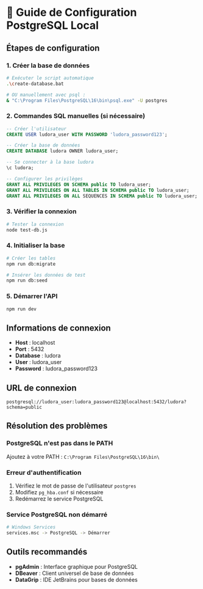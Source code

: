# 🚀 Guide de Configuration PostgreSQL Local

## Étapes de configuration

### 1. Créer la base de données

```bash
# Exécuter le script automatique
.\create-database.bat

# OU manuellement avec psql :
& "C:\Program Files\PostgreSQL\16\bin\psql.exe" -U postgres
```

### 2. Commandes SQL manuelles (si nécessaire)

```sql
-- Créer l'utilisateur
CREATE USER ludora_user WITH PASSWORD 'ludora_password123';

-- Créer la base de données
CREATE DATABASE ludora OWNER ludora_user;

-- Se connecter à la base ludora
\c ludora;

-- Configurer les privilèges
GRANT ALL PRIVILEGES ON SCHEMA public TO ludora_user;
GRANT ALL PRIVILEGES ON ALL TABLES IN SCHEMA public TO ludora_user;
GRANT ALL PRIVILEGES ON ALL SEQUENCES IN SCHEMA public TO ludora_user;
```

### 3. Vérifier la connexion

```bash
# Tester la connexion
node test-db.js
```

### 4. Initialiser la base

```bash
# Créer les tables
npm run db:migrate

# Insérer les données de test
npm run db:seed
```

### 5. Démarrer l'API

```bash
npm run dev
```

## Informations de connexion

-   **Host** : localhost
-   **Port** : 5432
-   **Database** : ludora
-   **User** : ludora_user
-   **Password** : ludora_password123

## URL de connexion

```
postgresql://ludora_user:ludora_password123@localhost:5432/ludora?schema=public
```

## Résolution des problèmes

### PostgreSQL n'est pas dans le PATH

Ajoutez à votre PATH : `C:\Program Files\PostgreSQL\16\bin\`

### Erreur d'authentification

1. Vérifiez le mot de passe de l'utilisateur `postgres`
2. Modifiez `pg_hba.conf` si nécessaire
3. Redémarrez le service PostgreSQL

### Service PostgreSQL non démarré

```bash
# Windows Services
services.msc -> PostgreSQL -> Démarrer
```

## Outils recommandés

-   **pgAdmin** : Interface graphique pour PostgreSQL
-   **DBeaver** : Client universel de base de données
-   **DataGrip** : IDE JetBrains pour bases de données
